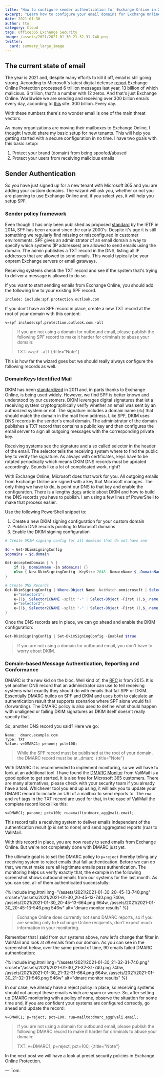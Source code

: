 ```yaml
---
title: "How to configure sender authentication for Exchange Online in 2021"
excerpt: "Learn how to configure your email domains for Exchange Online"
date: 2021-01-30
author: tto
category: Cloud
tags: Office365 Exchange Security
image: /assets/2021/2021-01-30_21-32-31-740.png
twitter: 
  card: summary_large_image
---
```


## The current state of email

The year is 2021 and, despite many efforts to kill it off, email is still going strong. According to Microsoft's latest digital defense [report](https://www.microsoft.com/en-us/security/business/security-intelligence-report) Exchange Online Protection processed 6 trillion messages last year, 13 billion of which malicious. 6 trillion, that's a number with 12 zeros. And that's just Exchange Online. Worldwide we are sending and receiving over 300 billion emails every day, according to [this](https://www.statista.com/statistics/456500/daily-number-of-e-mails-worldwide/) site. 300 billion. Every day.

With these numbers there's no wonder email is one of the main threat vectors.

As many organizations are moving their mailboxes to Exchange Online, I thought I would share my basic setup for new tenants. This will help you getting started with a secure configuration in no time. I have two goals with this basic setup:

1. Protect your brand (domain) from being spoofed/abused
2. Protect your users from receiving malicious emails

## Sender Authentication

So you have just signed up for a new tenant with Microsoft 365 and you are adding your custom domains. The wizard will ask you, whether or not you are planning to use Exchange Online and, if you select yes, it will help you setup SPF.

### Sender policy framework

Even though it has only been published as proposed [standard](https://tools.ietf.org/html/rfc7208) by the IETF in 2014, SPF has been around since the early 2000's. Despite it's age it is still something we regularly find missing or misconfigured in customer environments. SPF gives an administrator of an email domain a way to specify which systems (IP addresses) are allowed to send emails using the domain. The admin publishes a TXT record in the DNS, listing all IP addresses that are allowed to send emails. This would typically be your onprem Exchange servers or email gateways.

Receiving systems check the TXT record and see if the system that's trying to deliver a message is allowed to do so.

If you want to start sending emails from Exchange Online, you should add the following line to your existing SPF record.

```
include: include:spf.protection.outlook.com
```

If you don't have an SPF record in place, create a new TXT record at the root of your domain with this content:

```
v=spf include:spf.protection.outlook.com -all
```

> If you are not using a domain for outbound email, please publish the following SPF record to make it harder for criminals to abuse your domain:
> 
> TXT: `v=spf -all`
{:title="Note"}

This is how far the wizard goes but we should really always configure the following records as well.

### DomainKeys Identified Mail

DKIM has been [standardized](https://tools.ietf.org/html/rfc6376) in 2011 and, in parts thanks to Exchange Online, is being used widely. However, we find SPF is better known and understood by our customers. DKIM leverages digital signatures that let a receiving system cryptographically verify whether an email was sent by an authorized system or not. The signature includes a domain name (`d=`) that should match the domain in the mail from address. Like SPF, DKIM uses DNS records in the sender's email domain. The administrator of the domain publishes a TXT record that contains a public key and then configures the email server to sign all outgoing messages with the corresponding private key.

Receiving systems see the signature and a so called selector in the header of the email. The selector tells the receiving system where to find the public key to verify the signature. As always with certificates, keys have to be rotated periodically which means DKIM DNS records must be updated accordingly. Sounds like a lot of complicated work, right?

With Exchange Online, Microsoft does that work for you. All outgoing emails from Exchange Online are signed with a key that Microsoft manages. The only thing we have to do, is point our DNS to that key and enable the configuration. There is a lengthy [docs](https://docs.microsoft.com/en-us/microsoft-365/security/office-365-security/use-dkim-to-validate-outbound-email?view=o365-worldwide) article about DKIM and how to build the DNS records you have to publish. I am using a few lines of PowerShell to make that process easier. 

Use the following PowerShell snippet to:

1. Create a new DKIM signing configuration for your custom domain
2. Publish DNS records pointing to Microsoft domains
3. Enable the DKIM signing configuration

```powershell
# Create DKIM signing config for all domains that do not have one

$d = Get-DkimSigningConfig
$domains = $d.domain

Get-AcceptedDomain | % {​​​​​​ 
    if ($_.DomainName -in $domains) {​​​​​​}​​​​​​ 
    else {​​​​​​ New-DkimSigningConfig -KeySize 2048 -DomainName $_.DomainName -Enabled $false}​​​​​​ 
}​​​​​

# Create DNS Records
Get-DkimSigningConfig | Where-Object Name -NotMatch onmicrosoft | Select-Object Name,*cname*,@{
    n="Selector1";
    e={($_.Selector1CNAME -split "-" | Select-Object -First 1),$_.name -join "._domainkey."}},@{  
    n="Selector2";
    e={($_.Selector2CNAME -split "-" | Select-Object -First 1),$_.name -join "._domainkey."}
} 
```

Once the DNS records are in place, we can go ahead and enable the DKIM configuration:

```powershell
Get-DkimSigningConfig | Set-DkimSigningConfig -Enabled $true
```

> If you are not using a domain for outbound email, you don't have to worry about DKIM.

### Domain-based Message Authentication, Reporting and Conformance

DMARC is the new kid on the bloc. Well kind of, the [RFC](https://tools.ietf.org/html/rfc7489) is from 2015. It is yet another DNS record that an administrator can use to tell receiving systems what exactly they should do with emails that fail SPF or DKIM. Essentially DMARC builds on SPF and DKIM and uses both to calculate an authentication result that supports scenarios where SPF alone would fail (forwarding). The DMARC policy is also used to define what should happen with unaligned or failing DKIM signatures as DKIM itself doesn't really specify that.

So, another DNS record you said? Here we go:

```
Name: _dmarc.example.com
Type: TXT
Value: v=DMARC1; p=none; pct=100;
```

> While the SPF record must be published at the root of your domain, the DMARC record must be at _dmarc.
{:title="Note"}

With DMARC it is recommended to implement monitoring, so we will have to look at an additional tool. I have found the [DMARC Monitor](https://go.valimail.com/microsoft.html) from ValiMail is a good option to get started, it is also free for Microsoft 365 customers. There are many alternatives, please check with your security team if you already have a tool. Whichever tool you end up using, it will ask you to update your DMARC record to include an URI of a mailbox to send reports to. The `rua` and `ruf` tags in the TXT record are used for that, in the case of ValiMail the complete record looks like this: 

```
v=DMARC1; p=none; pct=100; rua=mailto:dmarc_agg@vali.email;
```

This record tells a receiving system to deliver emails independent of the authentication result (p is set to none) and send aggregated reports (rua) to ValiMail. 

With this record in place, you are now ready to send emails from Exchange Online. But we're not completely done with DMARC just yet.

The ultimate goal is to set the DMARC policy to `p=reject` thereby telling any receiving system to reject emails that fail authentication. Before we can do that, we must make sure all legitimate emails pass authentication. The monitoring helps us verify exactly that, the example in the following screenshot shows outbound emails from our systems for the last month. As you can see, all of them authenticated successfully:

{% include img.html img="/assets/2021/2021-01-30_20-45-13-740.png" srcset="/assets/2021/2021-01-30_20-45-13-740.png 740w, /assets/2021/2021-01-30_20-45-13-664.png 664w, /assets/2021/2021-01-30_20-45-13-546.png 546w" alt="dmarc monitor results" %}

> Exchange Online does currently not send DMARC reports, so if you are sending only to Exchange Online recipients, don't expect much information in your monitoring.

Remember that I said from *our* systems above, now let's change that filter in ValiMail and look at *all* emails from our domain. As you can see in the screenshot below, over the same period of time, 90 emails failed DMARC authentication:

{% include img.html img="/assets/2021/2021-01-30_21-32-31-740.png" srcset="/assets/2021/2021-01-30_21-32-31-740.png 740w, /assets/2021/2021-01-30_21-32-31-664.png 664w, /assets/2021/2021-01-30_21-32-31-546.png 546w" alt="dmarc monitor results" %}

In our case, we already have a reject policy in place, so receiving systems should not accept these emails which are spam or worse. So, after setting up DMARC monitoring with a policy of none, observe the situation for some time and, if you are confident your systems are configured correctly, go ahead and update the record:

```
v=DMARC1; p=reject; pct=100; rua=mailto:dmarc_agg@vali.email;
```

> If you are not using a domain for outbound email, please publish the following DMARC record to make it harder for criminals to abuse your domain:
> 
> TXT: v=DMARC1; p=reject; pct=100;
{:title="Note"}

In the next post we will have a look at preset security policies in Exchange Online Protection.

&mdash; Tom.